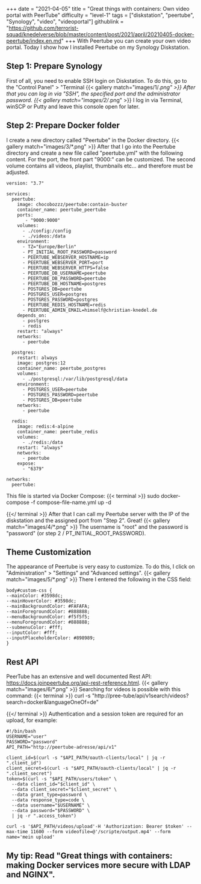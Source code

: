 +++
date = "2021-04-05"
title = "Great things with containers: Own video portal with PeerTube"
difficulty = "level-1"
tags = ["diskstation", "peertube", "Synology", "video", "videoportal"]
githublink = "https://github.com/terrorist-squad/knedelverse/blob/master/content/post/2021/april/20210405-docker-peertube/index.en.md"
+++
With Peertube you can create your own video portal. Today I show how I installed Peertube on my Synology Diskstation.
## Step 1: Prepare Synology
First of all, you need to enable SSH login on Diskstation. To do this, go to the "Control Panel" > "Terminal
{{< gallery match="images/1/*.png" >}}
After that you can log in via "SSH", the specified port and the administrator password.
{{< gallery match="images/2/*.png" >}}
I log in via Terminal, winSCP or Putty and leave this console open for later.
## Step 2: Prepare Docker folder
I create a new directory called "Peertube" in the Docker directory.
{{< gallery match="images/3/*.png" >}}
After that I go into the Peertube directory and create a new file called "peertube.yml" with the following content. For the port, the front part "9000:" can be customized. The second volume contains all videos, playlist, thumbnails etc... and therefore must be adjusted.
```
version: "3.7"

services:
  peertube:
    image: chocobozzz/peertube:contain-buster
    container_name: peertube_peertube
    ports:
       - "9000:9000"
    volumes:
      - ./config:/config
      - ./videos:/data
    environment:
      - TZ="Europe/Berlin"
      - PT_INITIAL_ROOT_PASSWORD=password
      - PEERTUBE_WEBSERVER_HOSTNAME=ip
      - PEERTUBE_WEBSERVER_PORT=port
      - PEERTUBE_WEBSERVER_HTTPS=false
      - PEERTUBE_DB_USERNAME=peertube
      - PEERTUBE_DB_PASSWORD=peertube
      - PEERTUBE_DB_HOSTNAME=postgres
      - POSTGRES_DB=peertube
      - POSTGRES_USER=postgres
      - POSTGRES_PASSWORD=postgres
      - PEERTUBE_REDIS_HOSTNAME=redis
      - PEERTUBE_ADMIN_EMAIL=himself@christian-knedel.de
    depends_on:
      - postgres
      - redis
    restart: "always"
    networks:
      - peertube

  postgres:
    restart: always
    image: postgres:12
    container_name: peertube_postgres
    volumes:
      - ./postgresql:/var/lib/postgresql/data
    environment:
      - POSTGRES_USER=peertube
      - POSTGRES_PASSWORD=peertube
      - POSTGRES_DB=peertube
    networks:
      - peertube

  redis:
    image: redis:4-alpine
    container_name: peertube_redis
    volumes:
      - ./redis:/data
    restart: "always"
    networks:
      - peertube
    expose:
      - "6379"

networks:
  peertube:

```
This file is started via Docker Compose:
{{< terminal >}}
sudo docker-compose -f compose-file-name.yml up -d

{{</ terminal >}}
After that I can call my Peertube server with the IP of the diskstation and the assigned port from "Step 2". Great!
{{< gallery match="images/4/*.png" >}}
The username is "root" and the password is "password" (or step 2 / PT_INITIAL_ROOT_PASSWORD).
## Theme Customization
The appearance of Peertube is very easy to customize. To do this, I click on "Administration" > "Settings" and "Advanced settings".
{{< gallery match="images/5/*.png" >}}
There I entered the following in the CSS field:
```
body#custom-css {
--mainColor: #3598dc;
--mainHoverColor: #3598dc;
--mainBackgroundColor: #FAFAFA;
--mainForegroundColor: #888888;
--menuBackgroundColor: #f5f5f5;
--menuForegroundColor: #888888;
--submenuColor: #fff;
--inputColor: #fff;
--inputPlaceholderColor: #898989;
}

```

## Rest API
PeerTube has an extensive and well documented Rest API: https://docs.joinpeertube.org/api-rest-reference.html.
{{< gallery match="images/6/*.png" >}}
Searching for videos is possible with this command:
{{< terminal >}}
curl -s "http://pree-tube/api/v1search/videos?search=docker&languageOneOf=de"

{{</ terminal >}}
Authentication and a session token are required for an upload, for example:
```
#!/bin/bash
USERNAME="user"
PASSWORD="password"
API_PATH="http://peertube-adresse/api/v1"

client_id=$(curl -s "$API_PATH/oauth-clients/local" | jq -r ".client_id")
client_secret=$(curl -s "$API_PATH/oauth-clients/local" | jq -r ".client_secret")
token=$(curl -s "$API_PATH/users/token" \
  --data client_id="$client_id" \
  --data client_secret="$client_secret" \
  --data grant_type=password \
  --data response_type=code \
  --data username="$USERNAME" \
  --data password="$PASSWORD" \
  | jq -r ".access_token")

curl -s '$API_PATH/videos/upload'-H 'Authorization: Bearer $token' --max-time 11600 --form videofile=@'/scripte/output.mp4' --form name='mein upload' 

```

## My tip: Read "Great things with containers: making Docker services more secure with LDAP and NGINX".
